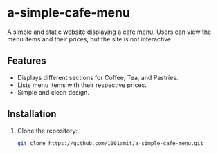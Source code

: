 # a-simple-cafe-menu
A simple and static website displaying a café menu. Users can view the menu items and their prices, but the site is not interactive.
## Features

- Displays different sections for Coffee, Tea, and Pastries.
- Lists menu items with their respective prices.
- Simple and clean design.

  
## Installation

1. Clone the repository:

   ```bash
   git clone https://github.com/1001amit/a-simple-cafe-menu.git
   
